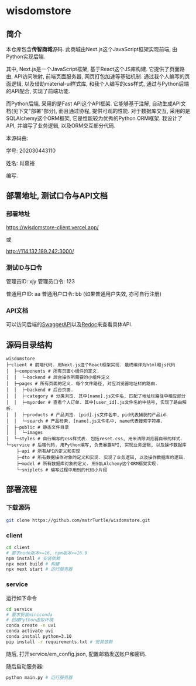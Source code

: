 # wisdomstore

## 简介

本仓库包含**传智商城**源码. 此商城由Next.js这个JavaScript框架实现前端, 由Python实现后端.

其中, Next.js是一个JavaScript框架, 基于React这个JS库构建. 它提供了页面路由, API访问映射, 前端页面服务器, 网页打包加速等基础机制. 
通过我个人编写的页面逻辑, 以及借助material-ui样式库, 和我个人编写的css样式, 通过与Python后端的API配合, 实现了前端功能.

而Python后端, 采用的是Fast API这个API框架. 它能够基于注解, 自动生成API文档(见下文"部署"部分), 而且通过协程, 提供可观的性能.
对于数据库交互, 采用的是SQLAlchemy这个ORM框架, 它是性能较为优秀的Python ORM框架. 我设计了API, 并编写了业务逻辑, 以及ORM交互部分代码.

本源码由:

学号: 202030443110

姓名: 肖嘉裕

编写.

## 部署地址, 测试口令与API文档

### 部署地址

https://wisdomstore-client.vercel.app/

或

http://114.132.189.242:3000/

### 测试ID与口令

管理员ID: xjy
管理员口令: 123

普通用户ID: aa
普通用户口令: bb
(如果普通用户失效, 亦可自行注册)

### API文档

可以访问后端的[SwaggerAPI](http://114.132.189.242:7000/docs)以及[Redoc](http://114.132.189.242:7000/redoc)来查看具体API.

## 源码目录结构

```
wisdomstore
├─client # 前端代码. 用Next.js这个React框架实现. 最终编译为html和js代码
│  ├─components # 所有页面小组件的定义.
│  │  └─backend # 后台操作所需要的小组件定义
│  ├─pages # 所有页面的定义. 每个文件路径, 对应浏览器地址栏的路由.
│  │  ├─backend # 后台页面.
│  │  ├─category # 分类浏览. 其中[name].js文件名, 匹配了地址栏路径中相应部分
│  │  ├─myorder # 查看个人订单. 其中[user_id].js文件名的中括号, 实现了路由解析.
│  │  ├─products # 产品浏览. [pid].js文件名中, pid代表捕获的产品id.
│  │  └─search # 产品检索. [name].js文件名中, name代表搜索字符串.
│  ├─public # 静态文件目录
│  │  └─images
│  └─styles # 自行编写的css样式表. 包括reset.css, 用来清除浏览器自带的样式.
└─service # 后端代码. 用Python编写, 负责暴露API, 实现业务逻辑, 以及操作数据库
    ├─api # 所有API的定义和实现
    ├─dto # 所有数据操作对象的定义和实现. 实现了业务逻辑, 以及操作数据库的逻辑.
    ├─model # 所有数据库对象的定义. 用SQLAlchemy这个ORM框架实现.
    └─sniplets # 编写过程中用到的代码小片段
```

## 部署流程

### 下载源码

```bash
git clone https://github.com/mstrTurtle/wisdomstore.git
```

### client

```bash
cd client
# 要求node版本>=16, npm版本>=16.9
npm install # 安装依赖
npx next build # 构建
npx next start # 运行服务器
```

### service

运行如下命令

```bash
cd service
# 要求安装miniconda
# 创建Python虚拟环境
conda create -n uvi
conda activate uvi
conda install python=3.10
pip install -r requirements.txt # 安装依赖
```

随后, 打开service/em_config.json, 配置邮箱发送账户和密码.

随后启动服务器:

```bash
python main.py # 运行服务器
```
